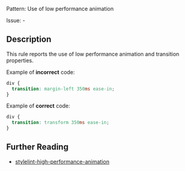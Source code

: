 Pattern: Use of low performance animation

Issue: -

## Description

This rule reports the use of low performance animation and transition properties.

Example of **incorrect** code:

```css
div {
  transition: margin-left 350ms ease-in;
}
```

Example of **correct** code:

```css
div {
  transition: transform 350ms ease-in;
}
```

## Further Reading

* [stylelint-high-performance-animation](https://github.com/kristerkari/stylelint-high-performance-animation?tab=readme-ov-file#details)